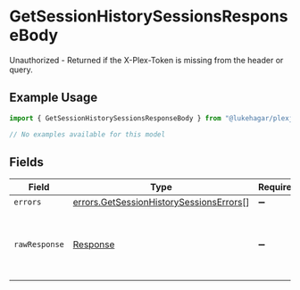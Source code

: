 # GetSessionHistorySessionsResponseBody

Unauthorized - Returned if the X-Plex-Token is missing from the header or query.

## Example Usage

```typescript
import { GetSessionHistorySessionsResponseBody } from "@lukehagar/plexjs/sdk/models/errors";

// No examples available for this model
```

## Fields

| Field                                                                                                     | Type                                                                                                      | Required                                                                                                  | Description                                                                                               |
| --------------------------------------------------------------------------------------------------------- | --------------------------------------------------------------------------------------------------------- | --------------------------------------------------------------------------------------------------------- | --------------------------------------------------------------------------------------------------------- |
| `errors`                                                                                                  | [errors.GetSessionHistorySessionsErrors](../../../sdk/models/errors/getsessionhistorysessionserrors.md)[] | :heavy_minus_sign:                                                                                        | N/A                                                                                                       |
| `rawResponse`                                                                                             | [Response](https://developer.mozilla.org/en-US/docs/Web/API/Response)                                     | :heavy_minus_sign:                                                                                        | Raw HTTP response; suitable for custom response parsing                                                   |